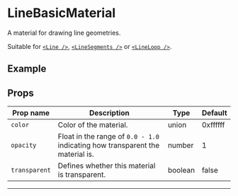 # LineBasicMaterial

  <script setup>
  import LineBasicMaterial from '../../examples/LineBasicMaterial.vue'
  </script>

A material for drawing line geometries.

Suitable for [`<Line />`](/components/Objects/Line), [`<LineSegments />`](/components/Objects/LineSegments) or [`<LineLoop />`](/components/Objects/LineLoop).

## Example

  <ClientOnly>
  <LineBasicMaterial />
  </ClientOnly>


## Props

| Prop name   | Description                                                                   | Type    | Default  |
| ----------- | ----------------------------------------------------------------------------- | ------- | -------- |
|` color       `| Color of the material.                                                        | union   | 0xffffff |
|` opacity     `| Float in the range of `0.0 - 1.0` indicating how transparent the material is. | number  | 1        |
|` transparent `| Defines whether this material is transparent.                                 | boolean | false    |

---

